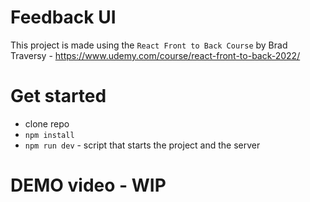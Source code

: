 # Feedback UI

This project is made using the `React Front to Back Course` by Brad
Traversy - https://www.udemy.com/course/react-front-to-back-2022/

# Get started

- clone repo
- `npm install`
- `npm run dev` - script that starts the project and the server

# DEMO video - WIP 